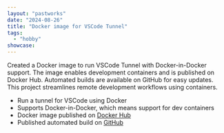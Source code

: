 ```yaml
---
layout: "pastworks"
date: "2024-08-26"
title: "Docker image for VSCode Tunnel"
tags:
  - "hobby"
showcase:
---
```

Created a Docker image to run VSCode Tunnel with Docker-in-Docker support. The image enables development containers and is published on Docker Hub. Automated builds are available on GitHub for easy updates. This project streamlines remote development workflows using containers.

- Run a tunnel for VSCode using Docker
- Supports Docker-in-Docker, which means support for dev containers
- Docker image published on [Docker Hub](https://hub.docker.com/r/reverie89/vscode-tunnel)
- Published automated build on [GitHub](https://github.com/reverie89/vscode-tunnel)